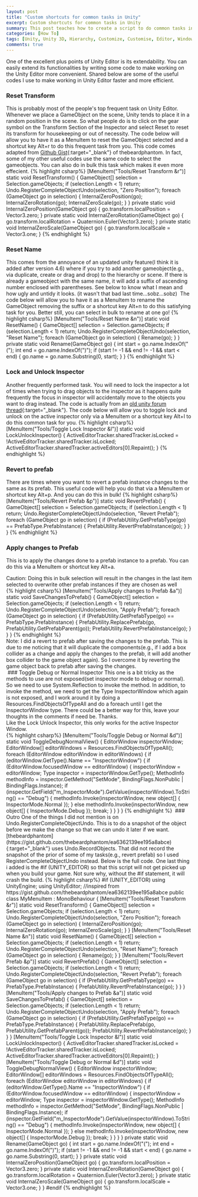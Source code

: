 ```yaml
---
layout: post
title: "Custom shortcuts for common tasks in Unity"
excerpt: Custom shortcuts for common tasks in Unity
summary: This post teaches how to create a script to do common tasks in Unity editor easily
categories: [How To]
tags: [Unity, Unity 3D, Hierarchy, Customize, Customise, Editor, Window, C Sharp, gaming, menu, shortcut, reset, transform, lock, inspector, save, prefab, revert, apply, name]
comments: true
---
```


One of the excellent plus points of Unity Editor is its extendability. You can easily extend its functionalities by writing some code to make working on the Unity Editor more convenient. Shared below are some of the useful codes I use to make working in Unity Editor faster and more efficient.

### Reset Transform
This is probably most of the people's top frequent task on Unity Editor. Whenever we place a GameObject on the scene, Unity tends to place it in a random position in the scene. So what people do is to click on the gear symbol on the Transform Section of the Inspector and select Reset to reset its transform for housekeeping or out of necessity. The code below will allow you to have it as a MenuItem to reset the GameObject selected and a shortcut key Alt+r to do this frequent task from you. This code comes adapted from [Github Gist](https://gist.github.com/thebeardphantom/ea6362139ee195a8abce){:target="_blank"} of thebeardphantom. In fact, some of my other useful codes use the same code to select the gameobjects. You can also do in bulk this task which makes it even more effecient.
{% highlight csharp%}
[MenuItem("Tools/Reset Transform &r")]
static void ResetTransform()
{
    GameObject[] selection = Selection.gameObjects;
    if (selection.Length < 1) return;
    Undo.RegisterCompleteObjectUndo(selection, "Zero Position");
    foreach (GameObject go in selection)
    {
        InternalZeroPosition(go);
        InternalZeroRotation(go);
        InternalZeroScale(go);
    }
}
private static void InternalZeroPosition(GameObject go)
{
    go.transform.localPosition = Vector3.zero;
}
private static void InternalZeroRotation(GameObject go)
{
    go.transform.localRotation = Quaternion.Euler(Vector3.zero);
}
private static void InternalZeroScale(GameObject go)
{
    go.transform.localScale = Vector3.one;
}
{% endhighlight %}
<img src="{{ site.baseurl }}/images/unity_Custom_Shortcuts_1.gif" alt="">
### Reset Name
This comes from the annoyance of an updated unity feature(I think it is added after version 4.6) where if you try to add another gameobject(e.g., via duplicate, create or drag and drop) to the hierarchy or scene. If there is already a gameobject with the same name, it will add a suffix of ascending number enclosed with parentheses. See below to know what I mean and how ugly and untidy it looks. (it wasn't that bad last time...sobz...sobz)
<img src="{{ site.baseurl }}/images/unity_Custom_Shortcuts_1.png" alt="">
The code below will allow you to have it as a MenuItem to rename the GameObject removing the suffix or a shortcut key Alt+n to do this satisfying task for you. Better still, you can select in bulk to rename at one go!
{% highlight csharp%}
[MenuItem("Tools/Reset Name &n")]
static void ResetName()
{
    GameObject[] selection = Selection.gameObjects;
    if (selection.Length < 1) return;
    Undo.RegisterCompleteObjectUndo(selection, "Reset Name");
    foreach (GameObject go in selection)
    {
        Rename(go);
    }
}
private static void Rename(GameObject go)
{
    int start = go.name.IndexOf("(");
    int end = go.name.IndexOf(")");
    if (start != -1 && end != -1 && start < end)
    {
        go.name = go.name.Substring(0, start);
    }
}
{% endhighlight %}
<img src="{{ site.baseurl }}/images/unity_Custom_Shortcuts_2.gif" alt="">
### Lock and Unlock Inspector
Another frequently performed task. You will need to lock the inspector a lot of times when trying to drag objects to the inspector as it happens quite frequently the focus in inspector will accidentally move to the objects you want to drag instead. The code is actually from an [old unity forum thread](https://forum.unity.com/threads/shortcut-key-for-lock-inspector.95815/){:target="_blank"}. The code below will allow you to toggle lock and unlock on the <keyword>active inspector only</keyword> via a MenuItem or a shortcut key Alt+l to do this common task for you. 
{% highlight csharp%}
[MenuItem("Tools/Toggle Lock Inspector &l")]
static void LockUnlockInspector()
{
    ActiveEditorTracker.sharedTracker.isLocked = !ActiveEditorTracker.sharedTracker.isLocked;
    ActiveEditorTracker.sharedTracker.activeEditors[0].Repaint();
}
{% endhighlight %}
<img src="{{ site.baseurl }}/images/unity_Custom_Shortcuts_3.gif" alt="">
### Revert to prefab
There are times where you want to revert a prefab instance changes to the same as its prefab. This useful code will help you do that via a MenuItem or shortcut key Alt+p. And you can do this in bulk!
{% highlight csharp%}
[MenuItem("Tools/Revert Prefab &p")]
static void RevertPrefab()
{
    GameObject[] selection = Selection.gameObjects;
    if (selection.Length < 1) return;
    Undo.RegisterCompleteObjectUndo(selection, "Revert Prefab");
    foreach (GameObject go in selection)
    {
        if (PrefabUtility.GetPrefabType(go) == PrefabType.PrefabInstance)
        {
            PrefabUtility.RevertPrefabInstance(go);
        }
    }
}
{% endhighlight %}
<img src="{{ site.baseurl }}/images/unity_Custom_Shortcuts_4.gif" alt="">
### Apply changes to Prefab
This is to apply the changes done to a prefab instance to a prefab. You can do this via a MenuItem or shortcut key Alt+a.
<div class="warning">Caution: Doing this in bulk selection will result in the changes in the last item selected to overwrite other prefab instances if they are chosen as well</div>
{% highlight csharp%}
[MenuItem("Tools/Apply changes to Prefab &a")]
static void SaveChangesToPrefab()
{
    GameObject[] selection = Selection.gameObjects;
    if (selection.Length < 1) return;
    Undo.RegisterCompleteObjectUndo(selection, "Apply Prefab");
    foreach (GameObject go in selection)
    {
        if (PrefabUtility.GetPrefabType(go) == PrefabType.PrefabInstance)
        {
            PrefabUtility.ReplacePrefab(go, PrefabUtility.GetPrefabParent(go));
            PrefabUtility.RevertPrefabInstance(go);
        }
    }
}
{% endhighlight %}
<div class="info">Note: I did a revert to prefab after saving the changes to the prefab. This is due to me noticing that it will duplicate the components(e.g., if I add a box collider as a change and apply the changes to the prefab, it will add another box collider to the game object again). So I overcome it by reverting the game object back to prefab after saving the changes.</div>
<img src="{{ site.baseurl }}/images/unity_Custom_Shortcuts_5.gif" alt="">
### Toggle Debug or Normal Inspector
This one is a bit tricky as the methods to use are not exposed(set inspector mode to debug or normal). So we need to use System.Reflection to invoke the method. In addition, to invoke the method, we need to get the Type InspectorWindow which again is not exposed, and I work around it by doing a Resources.FindObjectsOfTypeAll<EditorWindow> and do a foreach until I get the InspectorWindow type. There could be a better way for this, leave your thoughts in the comments if need be. Thanks. 
<div class="info">Like the Lock Unlock Inspector, this only works for the active Inspector Window.</div>
{% highlight csharp%}
    [MenuItem("Tools/Toggle Debug or Normal &d")]
    static void ToggleDebugNormalView()
    {
        EditorWindow inspectorWindow;
        EditorWindow[] editorWindows = Resources.FindObjectsOfTypeAll<EditorWindow>();
        foreach (EditorWindow editorWindow in editorWindows)
        {
            if (editorWindow.GetType().Name == "InspectorWindow")
            {
                if (EditorWindow.focusedWindow == editorWindow)
                {
                    inspectorWindow = editorWindow;
                    Type inspector = inspectorWindow.GetType();
                    MethodInfo methodInfo = inspector.GetMethod("SetMode", BindingFlags.NonPublic | BindingFlags.Instance);
                    if (inspector.GetField("m_InspectorMode").GetValue(inspectorWindow).ToString() == "Debug")
                    {
                        methodInfo.Invoke(inspectorWindow, new object[] { InspectorMode.Normal });
                    }
                    else methodInfo.Invoke(inspectorWindow, new object[] { InspectorMode.Debug });
                    break;
                }
            }
        }
    }
{% endhighlight %}
<img src="{{ site.baseurl }}/images/unity_Custom_Shortcuts_6.gif" alt="">
### Outro
One of the things I did not mention is on <keyword>Undo.RegisterCompleteObjectUndo</keyword>. This is to do a snapshot of the object before we make the change so that we can undo it later if we want. [thebeardphantom](https://gist.github.com/thebeardphantom/ea6362139ee195a8abce){:target="_blank"} uses <keyword>Undo.RecordObjects</keyword>. That did not record the snapshot of the prior of some of my tasks(e.g., revert prefab) so I used RegisterCompleteObjectUndo instead. Below is the full code. One last thing i added is the <keyword>#if (UNITY_EDITOR)</keyword> so that this script will not get picked up when you build your game. Not sure why, without the #if statement, it will crash the build.
{% highlight csharp%}
#if (UNITY_EDITOR) 
using UnityEngine;
using UnityEditor;
//inspired from https://gist.github.com/thebeardphantom/ea6362139ee195a8abce
public class MyMenuItem : MonoBehaviour
{
    [MenuItem("Tools/Reset Transform &r")]
    static void ResetTransform()
    {
        GameObject[] selection = Selection.gameObjects;
        if (selection.Length < 1) return;
        Undo.RegisterCompleteObjectUndo(selection, "Zero Position");
        foreach (GameObject go in selection)
        {
            InternalZeroPosition(go);
            InternalZeroRotation(go);
            InternalZeroScale(go);
        }
    }
    [MenuItem("Tools/Reset Name &n")]
    static void ResetName()
    {
        GameObject[] selection = Selection.gameObjects;
        if (selection.Length < 1) return;
        Undo.RegisterCompleteObjectUndo(selection, "Reset Name");
        foreach (GameObject go in selection)
        {
            Rename(go);
        }
    }
    [MenuItem("Tools/Revert Prefab &p")]
    static void RevertPrefab()
    {
        GameObject[] selection = Selection.gameObjects;
        if (selection.Length < 1) return;
        Undo.RegisterCompleteObjectUndo(selection, "Revert Prefab");
        foreach (GameObject go in selection)
        {
            if (PrefabUtility.GetPrefabType(go) == PrefabType.PrefabInstance)
            {
                PrefabUtility.RevertPrefabInstance(go);
            }
        }
    }
    [MenuItem("Tools/Apply changes to Prefab &a")]
    static void SaveChangesToPrefab()
    {
        GameObject[] selection = Selection.gameObjects;
        if (selection.Length < 1) return;
        Undo.RegisterCompleteObjectUndo(selection, "Apply Prefab");
        foreach (GameObject go in selection)
        {
            if (PrefabUtility.GetPrefabType(go) == PrefabType.PrefabInstance)
            {
                PrefabUtility.ReplacePrefab(go, PrefabUtility.GetPrefabParent(go));
                PrefabUtility.RevertPrefabInstance(go);
            }
        }
    }
    [MenuItem("Tools/Toggle Lock Inspector &l")]
    static void LockUnlockInspector()
    {
        ActiveEditorTracker.sharedTracker.isLocked = !ActiveEditorTracker.sharedTracker.isLocked;
        ActiveEditorTracker.sharedTracker.activeEditors[0].Repaint();
    }
        [MenuItem("Tools/Toggle Debug or Normal &d")]
    static void ToggleDebugNormalView()
    {
        EditorWindow inspectorWindow;
        EditorWindow[] editorWindows = Resources.FindObjectsOfTypeAll<EditorWindow>();
        foreach (EditorWindow editorWindow in editorWindows)
        {
            if (editorWindow.GetType().Name == "InspectorWindow")
            {
                if (EditorWindow.focusedWindow == editorWindow)
                {
                    inspectorWindow = editorWindow;
                    Type inspector = inspectorWindow.GetType();
                    MethodInfo methodInfo = inspector.GetMethod("SetMode", BindingFlags.NonPublic | BindingFlags.Instance);
                    if (inspector.GetField("m_InspectorMode").GetValue(inspectorWindow).ToString() == "Debug")
                    {
                        methodInfo.Invoke(inspectorWindow, new object[] { InspectorMode.Normal });
                    }
                    else methodInfo.Invoke(inspectorWindow, new object[] { InspectorMode.Debug });
                    break;
                }
            }
        }
    }
    private static void Rename(GameObject go)
    {
        int start = go.name.IndexOf("(");
        int end = go.name.IndexOf(")");
        if (start != -1 && end != -1 && start < end)
        {
            go.name = go.name.Substring(0, start);
        }
    }
    private static void InternalZeroPosition(GameObject go)
    {
        go.transform.localPosition = Vector3.zero;
    }
    private static void InternalZeroRotation(GameObject go)
    {
        go.transform.localRotation = Quaternion.Euler(Vector3.zero);
    }
    private static void InternalZeroScale(GameObject go)
    {
        go.transform.localScale = Vector3.one;
    }
}
#endif
{% endhighlight %}